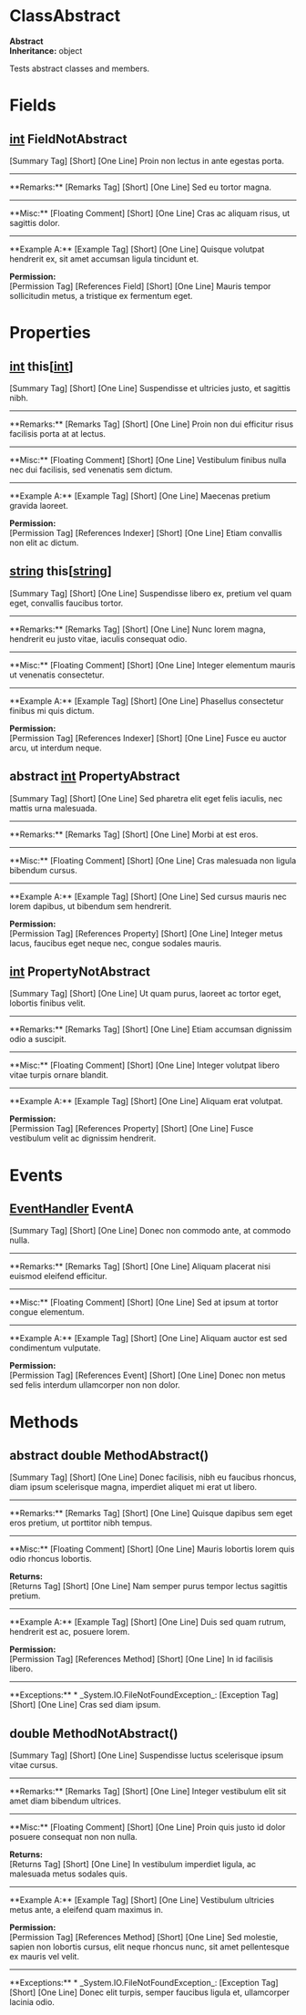 # ClassAbstract

**Abstract**  
**Inheritance:** object  
  
Tests abstract classes and members.  
  

# Fields

## [int](https://docs.microsoft.com/en-us/dotnet/api/system.int32) FieldNotAbstract

[Summary Tag] [Short] [One Line] Proin non lectus in ante egestas porta.  
  
<hr/>  
**Remarks:**  
[Remarks Tag] [Short] [One Line] Sed eu tortor magna.  
  
<hr/>  
**Misc:**  
[Floating Comment] [Short] [One Line] Cras ac aliquam risus, ut sagittis dolor.  
  
<hr/>  
**Example A:**  
[Example Tag] [Short] [One Line] Quisque volutpat hendrerit ex, sit amet accumsan ligula tincidunt et.  
  
**Permission:**  
[Permission Tag] [References Field] [Short] [One Line] Mauris tempor sollicitudin metus, a tristique ex fermentum eget.  
  

# Properties

## [int](https://docs.microsoft.com/en-us/dotnet/api/system.int32) this[[int](https://docs.microsoft.com/en-us/dotnet/api/system.int32)]

[Summary Tag] [Short] [One Line] Suspendisse et ultricies justo, et sagittis nibh.  
  
<hr/>  
**Remarks:**  
[Remarks Tag] [Short] [One Line] Proin non dui efficitur risus facilisis porta at at lectus.  
  
<hr/>  
**Misc:**  
[Floating Comment] [Short] [One Line] Vestibulum finibus nulla nec dui facilisis, sed venenatis sem dictum.  
  
<hr/>  
**Example A:**  
[Example Tag] [Short] [One Line] Maecenas pretium gravida laoreet.  
  
**Permission:**  
[Permission Tag] [References Indexer] [Short] [One Line] Etiam convallis non elit ac dictum.  
  

## [string](https://docs.microsoft.com/en-us/dotnet/api/system.string) this[[string](https://docs.microsoft.com/en-us/dotnet/api/system.string)]

[Summary Tag] [Short] [One Line] Suspendisse libero ex, pretium vel quam eget, convallis faucibus tortor.  
  
<hr/>  
**Remarks:**  
[Remarks Tag] [Short] [One Line] Nunc lorem magna, hendrerit eu justo vitae, iaculis consequat odio.  
  
<hr/>  
**Misc:**  
[Floating Comment] [Short] [One Line] Integer elementum mauris ut venenatis consectetur.  
  
<hr/>  
**Example A:**  
[Example Tag] [Short] [One Line] Phasellus consectetur finibus mi quis dictum.  
  
**Permission:**  
[Permission Tag] [References Indexer] [Short] [One Line] Fusce eu auctor arcu, ut interdum neque.  
  

## abstract [int](https://docs.microsoft.com/en-us/dotnet/api/system.int32) PropertyAbstract

[Summary Tag] [Short] [One Line] Sed pharetra elit eget felis iaculis, nec mattis urna malesuada.  
  
<hr/>  
**Remarks:**  
[Remarks Tag] [Short] [One Line] Morbi at est eros.  
  
<hr/>  
**Misc:**  
[Floating Comment] [Short] [One Line] Cras malesuada non ligula bibendum cursus.  
  
<hr/>  
**Example A:**  
[Example Tag] [Short] [One Line] Sed cursus mauris nec lorem dapibus, ut bibendum sem hendrerit.  
  
**Permission:**  
[Permission Tag] [References Property] [Short] [One Line] Integer metus lacus, faucibus eget neque nec, congue sodales mauris.  
  

## [int](https://docs.microsoft.com/en-us/dotnet/api/system.int32) PropertyNotAbstract

[Summary Tag] [Short] [One Line] Ut quam purus, laoreet ac tortor eget, lobortis finibus velit.  
  
<hr/>  
**Remarks:**  
[Remarks Tag] [Short] [One Line] Etiam accumsan dignissim odio a suscipit.  
  
<hr/>  
**Misc:**  
[Floating Comment] [Short] [One Line] Integer volutpat libero vitae turpis ornare blandit.  
  
<hr/>  
**Example A:**  
[Example Tag] [Short] [One Line] Aliquam erat volutpat.  
  
**Permission:**  
[Permission Tag] [References Property] [Short] [One Line] Fusce vestibulum velit ac dignissim hendrerit.  
  

# Events

## [EventHandler](https://docs.microsoft.com/en-us/dotnet/api/system.eventhandler) EventA

[Summary Tag] [Short] [One Line] Donec non commodo ante, at commodo nulla.  
  
<hr/>  
**Remarks:**  
[Remarks Tag] [Short] [One Line] Aliquam placerat nisi euismod eleifend efficitur.  
  
<hr/>  
**Misc:**  
[Floating Comment] [Short] [One Line] Sed at ipsum at tortor congue elementum.  
  
<hr/>  
**Example A:**  
[Example Tag] [Short] [One Line] Aliquam auctor est sed condimentum vulputate.  
  
**Permission:**  
[Permission Tag] [References Event] [Short] [One Line] Donec non metus sed felis interdum ullamcorper non non dolor.  
  

# Methods

## abstract double MethodAbstract()

[Summary Tag] [Short] [One Line] Donec facilisis, nibh eu faucibus rhoncus, diam ipsum scelerisque magna, imperdiet aliquet mi erat ut libero.  
  
<hr/>  
**Remarks:**  
[Remarks Tag] [Short] [One Line] Quisque dapibus sem eget eros pretium, ut porttitor nibh tempus.  
  
<hr/>  
**Misc:**  
[Floating Comment] [Short] [One Line] Mauris lobortis lorem quis odio rhoncus lobortis.  
  
**Returns:**  
[Returns Tag] [Short] [One Line] Nam semper purus tempor lectus sagittis pretium.  
  
<hr/>  
**Example A:**  
[Example Tag] [Short] [One Line] Duis sed quam rutrum, hendrerit est ac, posuere lorem.  
  
**Permission:**  
[Permission Tag] [References Method] [Short] [One Line] In id facilisis libero.  
  
<hr/>  
**Exceptions:**  
* _System.IO.FileNotFoundException_: [Exception Tag] [Short] [One Line] Cras sed diam ipsum.  

  

## double MethodNotAbstract()

[Summary Tag] [Short] [One Line] Suspendisse luctus scelerisque ipsum vitae cursus.  
  
<hr/>  
**Remarks:**  
[Remarks Tag] [Short] [One Line] Integer vestibulum elit sit amet diam bibendum ultrices.  
  
<hr/>  
**Misc:**  
[Floating Comment] [Short] [One Line] Proin quis justo id dolor posuere consequat non non nulla.  
  
**Returns:**  
[Returns Tag] [Short] [One Line] In vestibulum imperdiet ligula, ac malesuada metus sodales quis.  
  
<hr/>  
**Example A:**  
[Example Tag] [Short] [One Line] Vestibulum ultricies metus ante, a eleifend quam maximus in.  
  
**Permission:**  
[Permission Tag] [References Method] [Short] [One Line] Sed molestie, sapien non lobortis cursus, elit neque rhoncus nunc, sit amet pellentesque ex mauris vel velit.  
  
<hr/>  
**Exceptions:**  
* _System.IO.FileNotFoundException_: [Exception Tag] [Short] [One Line] Donec elit turpis, semper faucibus ligula et, ullamcorper lacinia odio.  

  

